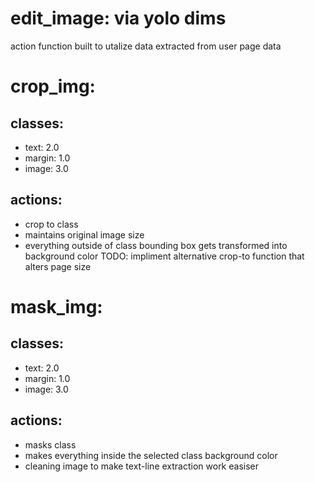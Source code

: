 # edit_image: via yolo dims

action function built to utalize data extracted from user page data

# crop_img:
## classes: 
- text: 2.0
- margin: 1.0
- image: 3.0

## actions:
- crop to class
- maintains original image size
- everything outside of class bounding box gets transformed into background color
TODO: impliment alternative crop-to function that alters page size

# mask_img:
## classes: 
- text: 2.0
- margin: 1.0
- image: 3.0

## actions: 
- masks class
- makes everything inside the selected class background color
- cleaning image to make text-line extraction work easiser